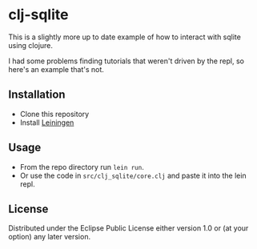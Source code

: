 # clj-sqlite

This is a slightly more up to date example of how to interact with sqlite using clojure.

I had some problems finding tutorials that weren't driven by the repl, so here's an example that's not.

## Installation

* Clone this repository
* Install [Leiningen](https://leiningen.org/)

## Usage

* From the repo directory run `lein run`.
* Or use the code in `src/clj_sqlite/core.clj` and paste it into the lein repl.


## License

Distributed under the Eclipse Public License either version 1.0 or (at
your option) any later version.
